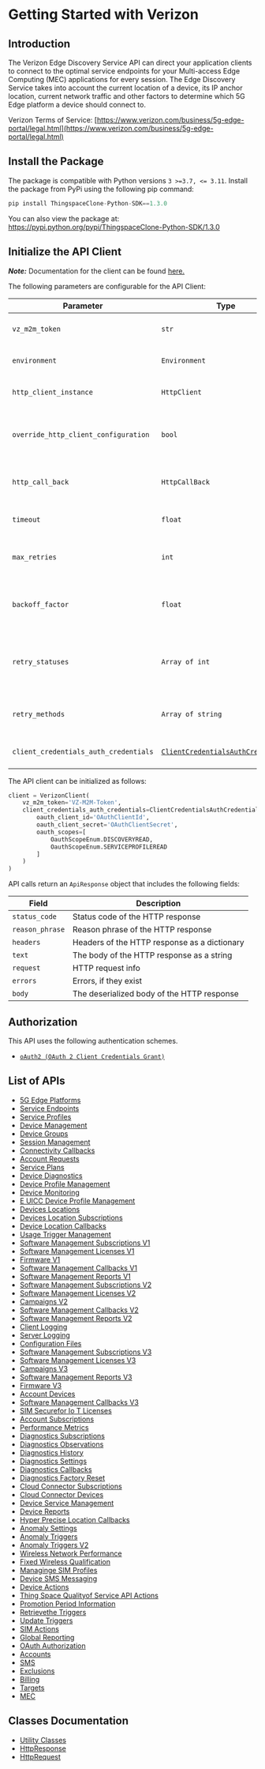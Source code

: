 
# Getting Started with Verizon

## Introduction

The Verizon Edge Discovery Service API can direct your application clients to connect to the optimal service endpoints for your Multi-access Edge Computing (MEC) applications for every session. The Edge Discovery Service takes into account the current location of a device, its IP anchor location, current network traffic and other factors to determine which 5G Edge platform a device should connect to.

Verizon Terms of Service: [https://www.verizon.com/business/5g-edge-portal/legal.html](https://www.verizon.com/business/5g-edge-portal/legal.html)

## Install the Package

The package is compatible with Python versions `3 >=3.7, <= 3.11`.
Install the package from PyPi using the following pip command:

```python
pip install ThingspaceClone-Python-SDK==1.3.0
```

You can also view the package at:
https://pypi.python.org/pypi/ThingspaceClone-Python-SDK/1.3.0

## Initialize the API Client

**_Note:_** Documentation for the client can be found [here.](https://www.github.com/itsAdee/test-sdk/tree/1.3.0/doc/client.md)

The following parameters are configurable for the API Client:

| Parameter | Type | Description |
|  --- | --- | --- |
| `vz_m2m_token` | `str` | M2M Session Token ([How to generate an M2M session token?](page:getting-started/5g-edge-developer-creds-token#obtaining-a-vz-m2m-session-token-programmatically)) |
| `environment` | `Environment` | The API environment. <br> **Default: `Environment.PRODUCTION`** |
| `http_client_instance` | `HttpClient` | The Http Client passed from the sdk user for making requests |
| `override_http_client_configuration` | `bool` | The value which determines to override properties of the passed Http Client from the sdk user |
| `http_call_back` | `HttpCallBack` | The callback value that is invoked before and after an HTTP call is made to an endpoint |
| `timeout` | `float` | The value to use for connection timeout. <br> **Default: 60** |
| `max_retries` | `int` | The number of times to retry an endpoint call if it fails. <br> **Default: 0** |
| `backoff_factor` | `float` | A backoff factor to apply between attempts after the second try. <br> **Default: 2** |
| `retry_statuses` | `Array of int` | The http statuses on which retry is to be done. <br> **Default: [408, 413, 429, 500, 502, 503, 504, 521, 522, 524]** |
| `retry_methods` | `Array of string` | The http methods on which retry is to be done. <br> **Default: ['GET', 'PUT']** |
| `client_credentials_auth_credentials` | [`ClientCredentialsAuthCredentials`](https://www.github.com/itsAdee/test-sdk/tree/1.3.0/doc/$a/https://www.github.com/itsAdee/test-sdk/tree/1.3.0/oauth-2-client-credentials-grant.md) | The credential object for OAuth 2 Client Credentials Grant |

The API client can be initialized as follows:

```python
client = VerizonClient(
    vz_m2m_token='VZ-M2M-Token',
    client_credentials_auth_credentials=ClientCredentialsAuthCredentials(
        oauth_client_id='OAuthClientId',
        oauth_client_secret='OAuthClientSecret',
        oauth_scopes=[
            OauthScopeEnum.DISCOVERYREAD,
            OauthScopeEnum.SERVICEPROFILEREAD
        ]
    )
)
```

API calls return an `ApiResponse` object that includes the following fields:

| Field | Description |
|  --- | --- |
| `status_code` | Status code of the HTTP response |
| `reason_phrase` | Reason phrase of the HTTP response |
| `headers` | Headers of the HTTP response as a dictionary |
| `text` | The body of the HTTP response as a string |
| `request` | HTTP request info |
| `errors` | Errors, if they exist |
| `body` | The deserialized body of the HTTP response |

## Authorization

This API uses the following authentication schemes.

* [`oAuth2 (OAuth 2 Client Credentials Grant)`](https://www.github.com/itsAdee/test-sdk/tree/1.3.0/doc/$a/https://www.github.com/itsAdee/test-sdk/tree/1.3.0/oauth-2-client-credentials-grant.md)

## List of APIs

* [5G Edge Platforms](https://www.github.com/itsAdee/test-sdk/tree/1.3.0/doc/controllers/5g-edge-platforms.md)
* [Service Endpoints](https://www.github.com/itsAdee/test-sdk/tree/1.3.0/doc/controllers/service-endpoints.md)
* [Service Profiles](https://www.github.com/itsAdee/test-sdk/tree/1.3.0/doc/controllers/service-profiles.md)
* [Device Management](https://www.github.com/itsAdee/test-sdk/tree/1.3.0/doc/controllers/device-management.md)
* [Device Groups](https://www.github.com/itsAdee/test-sdk/tree/1.3.0/doc/controllers/device-groups.md)
* [Session Management](https://www.github.com/itsAdee/test-sdk/tree/1.3.0/doc/controllers/session-management.md)
* [Connectivity Callbacks](https://www.github.com/itsAdee/test-sdk/tree/1.3.0/doc/controllers/connectivity-callbacks.md)
* [Account Requests](https://www.github.com/itsAdee/test-sdk/tree/1.3.0/doc/controllers/account-requests.md)
* [Service Plans](https://www.github.com/itsAdee/test-sdk/tree/1.3.0/doc/controllers/service-plans.md)
* [Device Diagnostics](https://www.github.com/itsAdee/test-sdk/tree/1.3.0/doc/controllers/device-diagnostics.md)
* [Device Profile Management](https://www.github.com/itsAdee/test-sdk/tree/1.3.0/doc/controllers/device-profile-management.md)
* [Device Monitoring](https://www.github.com/itsAdee/test-sdk/tree/1.3.0/doc/controllers/device-monitoring.md)
* [E UICC Device Profile Management](https://www.github.com/itsAdee/test-sdk/tree/1.3.0/doc/controllers/e-uicc-device-profile-management.md)
* [Devices Locations](https://www.github.com/itsAdee/test-sdk/tree/1.3.0/doc/controllers/devices-locations.md)
* [Devices Location Subscriptions](https://www.github.com/itsAdee/test-sdk/tree/1.3.0/doc/controllers/devices-location-subscriptions.md)
* [Device Location Callbacks](https://www.github.com/itsAdee/test-sdk/tree/1.3.0/doc/controllers/device-location-callbacks.md)
* [Usage Trigger Management](https://www.github.com/itsAdee/test-sdk/tree/1.3.0/doc/controllers/usage-trigger-management.md)
* [Software Management Subscriptions V1](https://www.github.com/itsAdee/test-sdk/tree/1.3.0/doc/controllers/software-management-subscriptions-v1.md)
* [Software Management Licenses V1](https://www.github.com/itsAdee/test-sdk/tree/1.3.0/doc/controllers/software-management-licenses-v1.md)
* [Firmware V1](https://www.github.com/itsAdee/test-sdk/tree/1.3.0/doc/controllers/firmware-v1.md)
* [Software Management Callbacks V1](https://www.github.com/itsAdee/test-sdk/tree/1.3.0/doc/controllers/software-management-callbacks-v1.md)
* [Software Management Reports V1](https://www.github.com/itsAdee/test-sdk/tree/1.3.0/doc/controllers/software-management-reports-v1.md)
* [Software Management Subscriptions V2](https://www.github.com/itsAdee/test-sdk/tree/1.3.0/doc/controllers/software-management-subscriptions-v2.md)
* [Software Management Licenses V2](https://www.github.com/itsAdee/test-sdk/tree/1.3.0/doc/controllers/software-management-licenses-v2.md)
* [Campaigns V2](https://www.github.com/itsAdee/test-sdk/tree/1.3.0/doc/controllers/campaigns-v2.md)
* [Software Management Callbacks V2](https://www.github.com/itsAdee/test-sdk/tree/1.3.0/doc/controllers/software-management-callbacks-v2.md)
* [Software Management Reports V2](https://www.github.com/itsAdee/test-sdk/tree/1.3.0/doc/controllers/software-management-reports-v2.md)
* [Client Logging](https://www.github.com/itsAdee/test-sdk/tree/1.3.0/doc/controllers/client-logging.md)
* [Server Logging](https://www.github.com/itsAdee/test-sdk/tree/1.3.0/doc/controllers/server-logging.md)
* [Configuration Files](https://www.github.com/itsAdee/test-sdk/tree/1.3.0/doc/controllers/configuration-files.md)
* [Software Management Subscriptions V3](https://www.github.com/itsAdee/test-sdk/tree/1.3.0/doc/controllers/software-management-subscriptions-v3.md)
* [Software Management Licenses V3](https://www.github.com/itsAdee/test-sdk/tree/1.3.0/doc/controllers/software-management-licenses-v3.md)
* [Campaigns V3](https://www.github.com/itsAdee/test-sdk/tree/1.3.0/doc/controllers/campaigns-v3.md)
* [Software Management Reports V3](https://www.github.com/itsAdee/test-sdk/tree/1.3.0/doc/controllers/software-management-reports-v3.md)
* [Firmware V3](https://www.github.com/itsAdee/test-sdk/tree/1.3.0/doc/controllers/firmware-v3.md)
* [Account Devices](https://www.github.com/itsAdee/test-sdk/tree/1.3.0/doc/controllers/account-devices.md)
* [Software Management Callbacks V3](https://www.github.com/itsAdee/test-sdk/tree/1.3.0/doc/controllers/software-management-callbacks-v3.md)
* [SIM Securefor Io T Licenses](https://www.github.com/itsAdee/test-sdk/tree/1.3.0/doc/controllers/sim-securefor-io-t-licenses.md)
* [Account Subscriptions](https://www.github.com/itsAdee/test-sdk/tree/1.3.0/doc/controllers/account-subscriptions.md)
* [Performance Metrics](https://www.github.com/itsAdee/test-sdk/tree/1.3.0/doc/controllers/performance-metrics.md)
* [Diagnostics Subscriptions](https://www.github.com/itsAdee/test-sdk/tree/1.3.0/doc/controllers/diagnostics-subscriptions.md)
* [Diagnostics Observations](https://www.github.com/itsAdee/test-sdk/tree/1.3.0/doc/controllers/diagnostics-observations.md)
* [Diagnostics History](https://www.github.com/itsAdee/test-sdk/tree/1.3.0/doc/controllers/diagnostics-history.md)
* [Diagnostics Settings](https://www.github.com/itsAdee/test-sdk/tree/1.3.0/doc/controllers/diagnostics-settings.md)
* [Diagnostics Callbacks](https://www.github.com/itsAdee/test-sdk/tree/1.3.0/doc/controllers/diagnostics-callbacks.md)
* [Diagnostics Factory Reset](https://www.github.com/itsAdee/test-sdk/tree/1.3.0/doc/controllers/diagnostics-factory-reset.md)
* [Cloud Connector Subscriptions](https://www.github.com/itsAdee/test-sdk/tree/1.3.0/doc/controllers/cloud-connector-subscriptions.md)
* [Cloud Connector Devices](https://www.github.com/itsAdee/test-sdk/tree/1.3.0/doc/controllers/cloud-connector-devices.md)
* [Device Service Management](https://www.github.com/itsAdee/test-sdk/tree/1.3.0/doc/controllers/device-service-management.md)
* [Device Reports](https://www.github.com/itsAdee/test-sdk/tree/1.3.0/doc/controllers/device-reports.md)
* [Hyper Precise Location Callbacks](https://www.github.com/itsAdee/test-sdk/tree/1.3.0/doc/controllers/hyper-precise-location-callbacks.md)
* [Anomaly Settings](https://www.github.com/itsAdee/test-sdk/tree/1.3.0/doc/controllers/anomaly-settings.md)
* [Anomaly Triggers](https://www.github.com/itsAdee/test-sdk/tree/1.3.0/doc/controllers/anomaly-triggers.md)
* [Anomaly Triggers V2](https://www.github.com/itsAdee/test-sdk/tree/1.3.0/doc/controllers/anomaly-triggers-v2.md)
* [Wireless Network Performance](https://www.github.com/itsAdee/test-sdk/tree/1.3.0/doc/controllers/wireless-network-performance.md)
* [Fixed Wireless Qualification](https://www.github.com/itsAdee/test-sdk/tree/1.3.0/doc/controllers/fixed-wireless-qualification.md)
* [Managinge SIM Profiles](https://www.github.com/itsAdee/test-sdk/tree/1.3.0/doc/controllers/managinge-sim-profiles.md)
* [Device SMS Messaging](https://www.github.com/itsAdee/test-sdk/tree/1.3.0/doc/controllers/device-sms-messaging.md)
* [Device Actions](https://www.github.com/itsAdee/test-sdk/tree/1.3.0/doc/controllers/device-actions.md)
* [Thing Space Qualityof Service API Actions](https://www.github.com/itsAdee/test-sdk/tree/1.3.0/doc/controllers/thing-space-qualityof-service-api-actions.md)
* [Promotion Period Information](https://www.github.com/itsAdee/test-sdk/tree/1.3.0/doc/controllers/promotion-period-information.md)
* [Retrievethe Triggers](https://www.github.com/itsAdee/test-sdk/tree/1.3.0/doc/controllers/retrievethe-triggers.md)
* [Update Triggers](https://www.github.com/itsAdee/test-sdk/tree/1.3.0/doc/controllers/update-triggers.md)
* [SIM Actions](https://www.github.com/itsAdee/test-sdk/tree/1.3.0/doc/controllers/sim-actions.md)
* [Global Reporting](https://www.github.com/itsAdee/test-sdk/tree/1.3.0/doc/controllers/global-reporting.md)
* [OAuth Authorization](https://www.github.com/itsAdee/test-sdk/tree/1.3.0/doc/controllers/oauth-authorization.md)
* [Accounts](https://www.github.com/itsAdee/test-sdk/tree/1.3.0/doc/controllers/accounts.md)
* [SMS](https://www.github.com/itsAdee/test-sdk/tree/1.3.0/doc/controllers/sms.md)
* [Exclusions](https://www.github.com/itsAdee/test-sdk/tree/1.3.0/doc/controllers/exclusions.md)
* [Billing](https://www.github.com/itsAdee/test-sdk/tree/1.3.0/doc/controllers/billing.md)
* [Targets](https://www.github.com/itsAdee/test-sdk/tree/1.3.0/doc/controllers/targets.md)
* [MEC](https://www.github.com/itsAdee/test-sdk/tree/1.3.0/doc/controllers/mec.md)

## Classes Documentation

* [Utility Classes](https://www.github.com/itsAdee/test-sdk/tree/1.3.0/doc/utility-classes.md)
* [HttpResponse](https://www.github.com/itsAdee/test-sdk/tree/1.3.0/doc/http-response.md)
* [HttpRequest](https://www.github.com/itsAdee/test-sdk/tree/1.3.0/doc/http-request.md)

